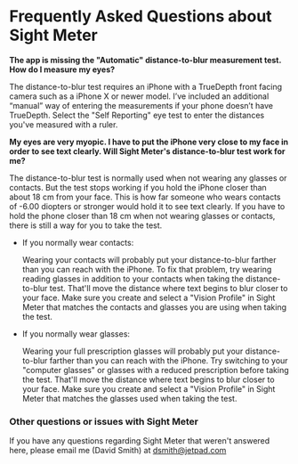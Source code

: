 # Frequently Asked Questions about Sight Meter

**The app is missing the "Automatic" distance-to-blur measurement test. How do I measure my eyes?**

The distance-to-blur test requires an iPhone with a TrueDepth front facing camera such as a iPhone X or newer model.  I’ve included an additional “manual” way of entering the measurements if your phone doesn’t have TrueDepth. Select the "Self Reporting" eye test to enter the distances you've measured with a ruler. 

**My eyes are very myopic. I have to put the iPhone very close to my face in order to see text clearly. Will Sight Meter's distance-to-blur test work for me?**

The distance-to-blur test is normally used when not wearing any glasses or contacts. But the test stops working if you hold the iPhone closer than about 18 cm from your face. This is how far someone who wears contacts of -6.00 diopters or stronger would hold it to see text clearly. If you have to hold the phone closer than 18 cm when not wearing glasses or contacts, there is still a way for you to take the test. 

  - If you normally wear contacts:
  
     Wearing your contacts will probably put your distance-to-blur farther than you can reach with the iPhone. To fix that problem, try wearing reading glasses in addition to your contacts when taking the distance-to-blur test. That'll move the distance where text begins to blur closer to your face. Make sure you create and select a "Vision Profile" in Sight Meter that matches the contacts and glasses you are using when taking the test.
  
  - If you normally wear glasses:
  
      Wearing your full prescription glasses will probably put your distance-to-blur farther than you can reach with the iPhone. Try switching to your "computer glasses" or glasses with a reduced prescription before taking the test. That'll move the distance where text begins to blur closer to your face. Make sure you create and select a "Vision Profile" in Sight Meter that matches the glasses used when taking the test.
  
### Other questions or issues with Sight Meter

If you have any questions regarding Sight Meter that weren't answered here, please email me (David Smith) at dsmith@jetpad.com



